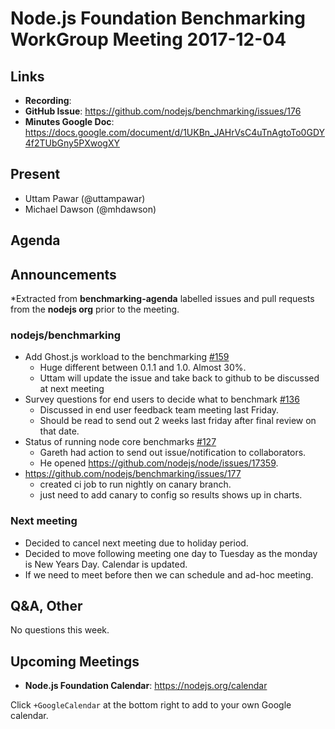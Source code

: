 # Node.js Foundation Benchmarking WorkGroup Meeting 2017-12-04

## Links

* **Recording**:  
* **GitHub Issue**: https://github.com/nodejs/benchmarking/issues/176
* **Minutes Google Doc**: https://docs.google.com/document/d/1UKBn_JAHrVsC4uTnAgtoTo0GDY4f2TUbGny5PXwogXY

## Present
* Uttam Pawar (@uttampawar)
* Michael Dawson (@mhdawson)

## Agenda

## Announcements
 
*Extracted from **benchmarking-agenda** labelled issues and pull requests from the **nodejs org** prior to the meeting.

### nodejs/benchmarking

* Add Ghost.js workload to the benchmarking [#159](https://github.com/nodejs/benchmarking/issues/159)
  * Huge different between 0.1.1 and 1.0. Almost 30%.
  * Uttam will update the issue and take back to github to be discussed at next meeting
* Survey questions for end users to decide what to benchmark [#136](https://github.com/nodejs/benchmarking/issues/136)
  * Discussed in end user feedback team meeting last Friday.
  * Should be read to send out 2 weeks last friday after final review on that date.
* Status of running node core benchmarks [#127](https://github.com/nodejs/benchmarking/issues/127)
  * Gareth had action to send out issue/notification to collaborators.
  * He opened https://github.com/nodejs/node/issues/17359.
* https://github.com/nodejs/benchmarking/issues/177
  * created ci job to run nightly on canary branch.
  * just need to add canary to config so results shows up in charts.

### Next meeting

* Decided to cancel next meeting due to holiday period.
* Decided to move following meeting one day to Tuesday as the monday is New Years Day.
  Calendar is updated.
* If we need to meet before then we can schedule and ad-hoc meeting.


## Q&A, Other

No questions this week.

## Upcoming Meetings

* **Node.js Foundation Calendar**: https://nodejs.org/calendar

Click `+GoogleCalendar` at the bottom right to add to your own Google calendar.
